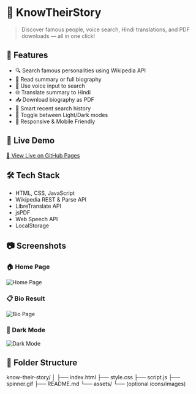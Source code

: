 # 📖 KnowTheirStory

> Discover famous people, voice search, Hindi translations, and PDF downloads — all in one click!

## 🌟 Features
- 🔍 Search famous personalities using Wikipedia API
- 📖 Read summary or full biography
- 🎤 Use voice input to search
- 🌐 Translate summary to Hindi
- 📥 Download biography as PDF
- 🧠 Smart recent search history
- 🌙 Toggle between Light/Dark modes
- 📱 Responsive & Mobile Friendly

## 🚀 Live Demo
[🔗 View Live on GitHub Pages](https://your-username.github.io/knowtheirstory-wikiapp)

## 🛠️ Tech Stack
- HTML, CSS, JavaScript
- Wikipedia REST & Parse API
- LibreTranslate API
- jsPDF
- Web Speech API
- LocalStorage

## 📷 Screenshots

### 🏠 Home Page  
![Home Page](./home-page.png)

### 📋 Bio Result  
![Bio Page](./bio.png)

### 🌙 Dark Mode  
![Dark Mode](./dark-mode.png)

## 📁 Folder Structure
know-their-story/
│
├── index.html
├── style.css
├── script.js
├── spinner.gif
├── README.md
└── assets/
    └── (optional icons/images)

